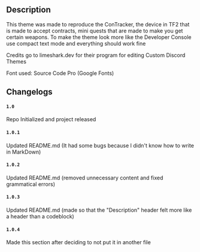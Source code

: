 ## Description


This theme was made to reproduce the ConTracker, the device in TF2 that is made to accept contracts, mini quests that are made to make you get certain weapons.
To make the theme look more like the Developer Console use compact text mode and everything should work fine

Credits go to limeshark.dev for their program for editing Custom Discord Themes

Font used: Source Code Pro (Google Fonts)

## Changelogs

#### `1.0`
Repo Initialized and project released
#### `1.0.1` 
Updated README.md (It had some bugs because I didn't know how to write in MarkDown)
#### `1.0.2`
Updated README.md (removed unnecessary content and fixed grammatical errors)
#### `1.0.3`
Updated README.md (made so that the "Description" header felt more like a header than a codeblock)
#### `1.0.4`
Made this section after deciding to not put it in another file
 
